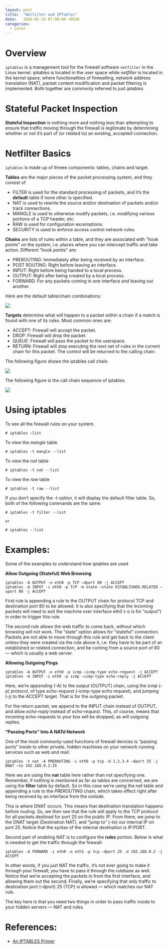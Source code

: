 ```yaml
---
layout: post
title:  "Netfilter and IPTables"
date:   2020-05-19 07:00:00 +0530
categories: 
  - Linux
---
```


# Overview

```iptables``` is a management tool for the firewall software ```netfilter``` in the Linux kernel. *iptables* is located in the user space while *netfilter* is located in the kernel space, where functionalities of firewalling, network address translation (NAT), packet content modification and packet filtering is implemented. Both together are commonly referred to just *iptables*.

# Stateful Packet Inspection

**Stateful Inspection** is nothing more and nothing less than attempting to ensure that traffic moving through the firewall is legitimate by determining whether or not it’s part of (or related to) an existing, accepted connection.

# Netfilter Basics

```iptables``` is made up of threee components: tables, chains and target.

**Tables** are the major pieces of the packet processing system, and they consist of 
* FILTER is used for the standard processing of packets, and it’s the **default** table if none other is specified.
* NAT is used to rewrite the source and/or destination of packets and/or track connections.
* MANGLE is used to otherwise modify packets, i.e. modifying various portions of a TCP header, etc.
* RAW is used for configuration excemptions.
* SECURITY is used to enforce access control network rules.

**Chains** are lists of rules within a table, and they are associated with “hook points” on the system, i.e. places where you can intercept traffic and take action. Different "hook points" are:
* PREROUTING: Immediately after being received by an interface.
* POST ROUTING: Right before leaving an interface.
* INPUT: Right before being handed to a local process.
* OUTPUT: Right after being created by a local process.
* FORWARD: For any packets coming in one interface and leaving out another.

Here are the default table/chain combinations:

<img src="https://manoj-gupta.github.io/images/iptables-table-chain-combo.png">


**Targets** determine what will happen to a packet within a chain if a match is found with one of its rules. Most common ones are:
* ACCEPT: Firewall will accept the packet.
* DROP: Firewall will drop the packet.
* QUEUE: Firewall will pass the packet to the userspace.
* RETURN: Firewall will stop executing the next set of rules in the current chain for this packet. The control will be returned to the calling chain.

The following figure shows the iptables call chain.

<img src="https://manoj-gupta.github.io/images/iptables_packetflow.png">


The following figure is the call chain sequence of iptables.

<img src="https://manoj-gupta.github.io/images/iptables-chains.jpg">

# Using iptables

To see all the firewall rules on your system.

```
# iptables –list
```

To view the *mangle* table

```
# iptables -t mangle --list
```

To view the *nat* table

```
# iptables -t nat --list
```

To view the *raw* table

```
# iptables -t raw --list
```

If you don’t specify the -t option, it will display the default filter table. So, both of the following commands are the same.

```
# iptables -t filter --list

or

# iptables --list
```

# Examples:

Some of the examples to understand how iptables are used

__Allow Outgoing (Stateful) Web Browsing__

```
iptables -A OUTPUT -o eth0 -p TCP –dport 80 -j ACCEPT
iptables -A INPUT -i eth0 -p TCP -m state –state ESTABLISHED,RELATED –sport 80 -j ACCEPT
```

First rule is appending a rule to the OUTPUT chain for protocol TCP and destination port 80 to be allowed. It is also specifying that the incoming packets will need to exit the machine over interface eth0 (-o is for “output”) in order to trigger this rule.

The second rule allows the web traffic to come back, without which browsing will not work. The  “state” option allows for “stateful” connection. Packets are not able to move through this rule and get back to the client unless they were created via the rule above it, i.e. they have to be part of an established or related connection, and be coming from a source port of 80 — which is usually a web server.

__Allowing Outgoing Pings__

```
iptables -A OUTPUT -o eth0 -p icmp –icmp-type echo-request -j ACCEPT
iptables -A INPUT -i eth0 -p icmp –icmp-type echo-reply -j ACCEPT
```

Here, we’re *appending* (-A) to the *output* (OUTPUT) chain, using the *icmp* (-p) protocol, of type *echo-request* (–icmp-type echo request), and *jumping* (-j) to the ACCEPT target. That is for the outgoing packet. 

For the return packet, we append to the INPUT chain instead of OUTPUT, and allow *echo-reply* instead of *echo-request*. This, of course, means that incoming echo-requests to your box will be dropped, as will outgoing replies.

__“Passing Ports” Into A NATd Network__

One of the most commonly-used functions of firewall devices is “passing ports” inside to other private, hidden machines on your network running services such as web and mail. 

```
iptables -t nat -A PREROUTING -i eth0 -p tcp -d 1.2.3.4 –dport 25 -j DNAT –to 192.168.0.2:25
```

Here we are using the **nat** table here rather than not specifying one. Remember, if nothing is mentioned as far as tables are concerned, we are using the **filter** table by default. So in this case we’re using the *nat* table and appending a rule to the *PREROUTING* chain, which takes effect right after being received by an interface from the outside.

This is where DNAT occurs. This means that destination translation happens before routing. So, we then see that the rule will apply to the TCP protocol for all packets destined for port 25 on the public IP. From there, we jump to the DNAT target (Destination NAT), and “jump to” (–to) our internal IP on port 25. Notice that the syntax of the internal destination is IP:PORT.

Second part of enabling NAT is to configure the **rules** portion. Below is what is needed to get the traffic through the firewall:

```
iptables -A FORWARD -i eth0 -o eth1 -p tcp –dport 25 -d 192.168.0.2 -j ACCEPT
```

In other words, if you just NAT the traffic, it’s not ever going to make it through your firewall; you have to pass it through the rulebase as well. Notice that we’re accepting the packets in from the first interface, and allowing them out the second. Finally, we’re specifying that only traffic to destination port (–dport) 25 (TCP) is allowed — which matches our NAT rule.

The key here is that you need two things in order to pass traffic inside to your hidden servers — NAT and rules.

# References:

* [An IPTABLES Primer](https://danielmiessler.com/study/iptables/)
